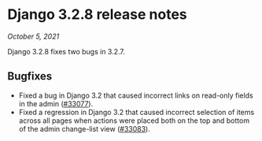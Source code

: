 # Django 3.2.8 release notes

*October 5, 2021*

Django 3.2.8 fixes two bugs in 3.2.7.

## Bugfixes

* Fixed a bug in Django 3.2 that caused incorrect links on read-only fields in
  the admin ([#33077](https://code.djangoproject.com/ticket/33077)).
* Fixed a regression in Django 3.2 that caused incorrect selection of items
  across all pages when actions were placed both on the top and bottom of the
  admin change-list view ([#33083](https://code.djangoproject.com/ticket/33083)).
